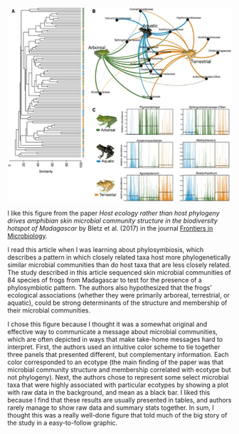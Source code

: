 ![frog_fig](Images/frog_ecomorph.jpg)

I like this figure from the paper *Host ecology rather than host phylogeny drives amphibian skin microbial community structure in the biodiversity hotspot of Madagascar* by Bletz et al. (2017) in the journal [Frontiers in Microbiology]( https://pubmed.ncbi.nlm.nih.gov/28861051/). 

I read this article when I was learning about phylosymbiosis, which describes a pattern in which closely related taxa host more phylogenetically similar microbial communities than do host taxa that are less closely related. The study described in this article sequenced skin microbial communities of 84 species of frogs from Madagascar to test for the presence of a phylosymbiotic pattern. The authors also hypothesized that the frogs’ ecological associations (whether they were primarily arboreal, terrestrial, or aquatic), could be strong determinants of the structure and membership of their microbial communities.

I chose this figure because I thought it was a somewhat original and effective way to communicate a message about microbial communities, which are often depicted in ways that make take-home messages hard to interpret. First, the authors used an intuitive color scheme to tie together three panels that presented different, but complementary information. Each color corresponded to an ecotype (the main finding of the paper was that microbial community structure and membership correlated with ecotype but not phylogeny). Next, the authors chose to represent some select microbial taxa that were highly associated with particular ecotypes by showing a plot with raw data in the background, and mean as a black bar. I liked this because I find that these results are usually presented in tables, and authors rarely manage to show raw data and summary stats together. In sum, I thought this was a really well-done figure that told much of the big story of the study in a easy-to-follow graphic. 
